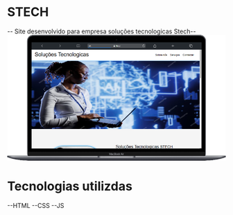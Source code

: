 # STECH
-- Site desenvolvido para empresa soluções tecnologicas Stech--
<img src="./img/Macbook-Air- (1).png" alt="imagens de site da empresa">
# Tecnologias utilizdas
--HTML
--CSS
--JS